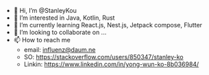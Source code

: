 - 👋 Hi, I’m @StanleyKou
- 👀 I’m interested in Java, Kotlin, Rust
- 🌱 I’m currently learning React.js, Nest.js, Jetpack compose, Flutter
- 💞️ I’m looking to collaborate on ...
- 📫 How to reach me 
    - email: influenz@daum.ne
    - SO: https://stackoverflow.com/users/850347/stanley-ko
    - Linkin: https://www.linkedin.com/in/yong-wun-ko-8b036984/

<!---
StanleyKou/StanleyKou is a ✨ special ✨ repository because its `README.md` (this file) appears on your GitHub profile.
You can click the Preview link to take a look at your changes.
--->
